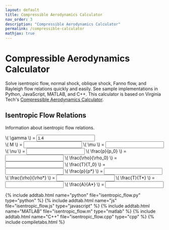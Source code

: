 ```yaml
---
layout: default
title: Compressible Aerodynamics Calculator
nav_order: 3
description: "Compressible Aerodynamics Calculator"
permalink: /compressible-calculator
mathjax: true
---
```


# Compressible Aerodynamics Calculator

Solve isentropic flow, normal shock, oblique shock, Fanno flow, and Rayleigh flow relations quickly and easily.
See sample implementations in Python, JavaScript, MATLAB, and C++.
This calculator is based on Virginia Tech's [Compressible Aerodynamics Calculator](http://www.dept.aoe.vt.edu/~devenpor/aoe3114/calc.html).

<script async src="/tools/compressible-calculator/calculator.js"></script>

## Isentropic Flow Relations

Information about isentropic flow relations.

<div class="calculator">
    <label for="gamma">\( \gamma \) =
        <input type="number" id="gamma" name="gamma" value="1.4" min="1.01" step="0.01">
    </label>
    <br>
    <label for="machnumber">\( M \) =
        <input type="number" id="machnumber" name="machnumber" min="0" step="0.1">
    </label>
    <label for="machangle">\( \mu \) =
        <input type="number" id="machangle" name="machangle" min="0" step="0.1">
    </label>
    <label for="pmangle">\( \nu \) =
        <input type="number" id="pmangle" name="pmangle" min="0" step="0.1">
    </label>
    <label for="p_p0">\( \frac{p}{p_0} \) =
        <input type="number" id="p_p0" name="p_p0" min="0" step="0.1">
    </label>
    <label for="rho_rho0">\( \frac{\rho}{\rho_0} \) =
        <input type="number" id="rho_rho0" name="rho_rho0" min="0" step="0.1">
    </label>
    <label for="T_T0">\( \frac{T}{T_0} \) =
        <input type="number" id="T_T0" name="T_T0" min="0" step="0.1">
    </label>
    <label for="p_pstar">\( \frac{p}{p*} \) =
        <input type="number" id="p_pstar" name="p_pstar" min="0" step="0.1">
    </label>
    <label for="rho_rhostar">\( \frac{\rho}{\rho*} \) =
        <input type="number" id="rho_rhostar" name="rho_rhostar" min="0" step="0.1">
    </label>
    <label for="T_Tstar">\( \frac{T}{T*} \) =
        <input type="number" id="T_Tstar" name="T_Tstar" min="0" step="0.1">
    </label>
    <label for="A_Astar">\( \frac{A}{A*} \) =
        <input type="number" id="A_Astar" name="A_Astar" min="0" step="0.1">
    </label>
</div>

{% include addtab.html name="python" file="isentropic_flow.py" type="python" %}
{% include addtab.html name="js" file="isentropic_flow.js" type="javascript" %}
{% include addtab.html name="MATLAB" file="isentropic_flow.m" type="matlab" %}
{% include addtab.html name="C++" file="isentropic_flow.cpp" type="cpp" %}
{% include compiletabs.html %}
